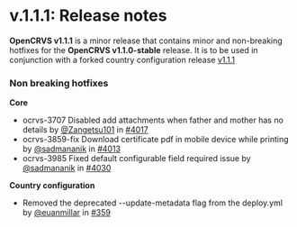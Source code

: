 # v.1.1.1: Release notes

**OpenCRVS v1.1.1** is a minor release that contains minor and non-breaking hotfixes for the **OpenCRVS v1.1.0-stable** release. It is to be used in conjunction with a forked country configuration release [v1.1.1](https://github.com/opencrvs/opencrvs-farajaland/releases/tag/v1.1.1)

### Non breaking hotfixes

**Core**

* ocrvs-3707 Disabled add attachments when father and mother has no details by [@Zangetsu101](https://github.com/Zangetsu101) in [#4017](https://github.com/opencrvs/opencrvs-core/pull/4017)
* ocrvs-3859-fix Download certificate pdf in mobile device while printing by [@sadmananik](https://github.com/sadmananik) in [#4013](https://github.com/opencrvs/opencrvs-core/pull/4013)
* ocrvs-3985 Fixed default configurable field required issue by [@sadmananik](https://github.com/sadmananik) in [#4030](https://github.com/opencrvs/opencrvs-core/pull/4030)

**Country configuration**

* Removed the deprecated --update-metadata flag from the deploy.yml by [@euanmillar](https://github.com/euanmillar) in [#359](https://github.com/opencrvs/opencrvs-farajaland/pull/359)
